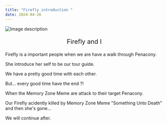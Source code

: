 ```yaml
---
title: "Firefly introduction "
date: 2024-04-26
---
```

<body>
  <div>
    <img src="https://files.yande.re/image/9b27bc9176a56b63a6b2ee21fa912144/yande.re%201157680%20firefly%20honkai:_star_rail%20selfie%20stelle%20tagme.jpg" alt="Image description"/>
    <p align="center" style="font-size:20px;">Firefly and I</p>
    <p>Firefly is a important people when we are have a walk through Penacony.</p>
    <p>She introduce her self to be our tour guide.</p>
    <p>We have a pretty good time with each other.</p>
    <p>But... every good time have the end ?! </p>
    <p>When the Memory Zone Meme are attack to their target Penacony.</p>
    <p>Our Firefly acidently killed by Memory Zone Meme "Something Unto Death" and then she's gone...</p>
    <p>                    We will continue after.</p> 
  </div>
</body>

